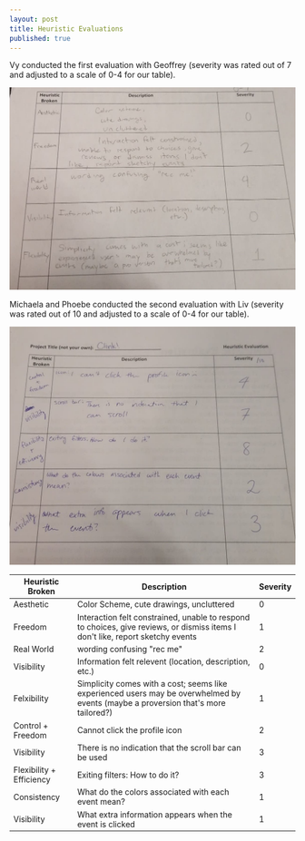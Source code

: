 ```yaml
---
layout: post
title: Heuristic Evaluations
published: true
---
```


Vy conducted the first evaluation with Geoffrey (severity was rated out of 7 and adjusted to a scale of 0-4 for our table).

![](/img/geoffrey_eval.jpg)

Michaela and Phoebe conducted the second evaluation with Liv (severity was rated out of 10 and adjusted to a scale of 0-4 for our table).

![](/img/liv_eval.jpg)


| Heuristic Broken         | Description                                              | Severity |
|--------------------------|----------------------------------------------------------|----------|
| Aesthetic        | Color Scheme, cute drawings, uncluttered                                                                                       | 0        |
| Freedom          | Interaction felt constrained, unable to respond to choices, give reviews, or dismiss items I don't like, report sketchy events | 1        |
| Real World       | wording confusing "rec me"                                                                                                     | 2        |
| Visibility       | Information felt relevent (location, description, etc.) | 0 |
| Felxibility | Simplicity comes with a cost; seems like experienced users may be overwhelmed by events (maybe a proversion that's more tailored?) | 1 |
| Control + Freedom        | Cannot click the profile icon                            | 2        |
| Visibility               | There is no indication that the scroll bar can be used   | 3        |
| Flexibility + Efficiency | Exiting filters: How to do it?                           | 3        |
| Consistency              | What do the colors associated with each event mean?      | 1        |
| Visibility               | What extra information appears when the event is clicked | 1        |
